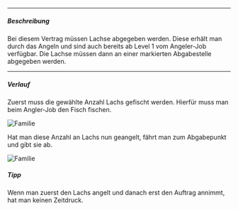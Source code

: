 -------------------------------

##### Beschreibung
Bei diesem Vertrag müssen Lachse abgegeben werden. Diese erhält man durch das Angeln und sind auch bereits ab Level 1 vom Angeler-Job verfügbar.
Die Lachse müssen dann an einer markierten Abgabestelle abgegeben werden.

-------------------------------

##### Verlauf

Zuerst muss die gewählte Anzahl Lachs gefischt werden.
Hierfür muss man beim Angler-Job den Fisch fischen.

![Familie](../../assets/images/family/contracts/salmon/fischen.jpg)

Hat man diese Anzahl an Lachs nun geangelt, fährt man zum Abgabepunkt und gibt sie ab.

![Familie](../../assets/images/family/contracts/salmon/end_point.PNG)

##### Tipp

Wenn man zuerst den Lachs angelt und danach erst den Auftrag annimmt, hat man keinen Zeitdruck.


